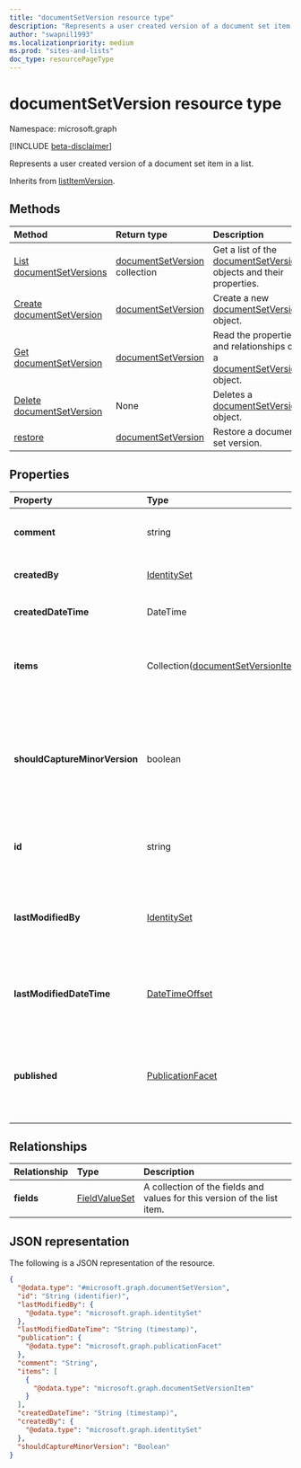 ```yaml
---
title: "documentSetVersion resource type"
description: "Represents a user created version of a document set item in a list."
author: "swapnil1993"
ms.localizationpriority: medium
ms.prod: "sites-and-lists"
doc_type: resourcePageType
---
```


# documentSetVersion resource type

Namespace: microsoft.graph

[!INCLUDE [beta-disclaimer](../../includes/beta-disclaimer.md)]

Represents a user created version of a document set item in a list.

Inherits from [listItemVersion](../resources/listitemversion.md).

## Methods
|Method|Return type|Description|
|:---|:---|:---|
|[List documentSetVersions](../api/listitem-list-documentsetversions.md)|[documentSetVersion](../resources/documentsetversion.md) collection|Get a list of the [documentSetVersion](../resources/documentsetversion.md) objects and their properties.|
|[Create documentSetVersion](../api/listitem-post-documentsetversions.md)|[documentSetVersion](../resources/documentsetversion.md)|Create a new [documentSetVersion](../resources/documentsetversion.md) object.|
|[Get documentSetVersion](../api/documentsetversion-get.md)|[documentSetVersion](../resources/documentsetversion.md)|Read the properties and relationships of a [documentSetVersion](../resources/documentsetversion.md) object.|
|[Delete documentSetVersion](../api/documentsetversion-delete.md)|None|Deletes a [documentSetVersion](../resources/documentsetversion.md) object.|
|[restore](../api/documentsetversion-restore.md)|[documentSetVersion](../resources/documentsetversion.md)|Restore a document set version.|

## Properties
|Property|Type|Description|
|:---|:---|:---|
| **comment** | string | Comment about the captured version.
| **createdBy**   | [IdentitySet](../resources/identitySet.md) | User who captured the version.
| **createdDateTime**     | DateTime | Date when this version was created.
| **items**       | Collection([documentSetVersionItem](../resources/documentSetVersionItem.md)) | Items within the document set that are captured as part of this version.
| **shouldCaptureMinorVersion** | boolean  | If 'true' minor versions of items are also captured otherwise only major versions will be captured. Is 'False' by default.
| **id**                   | string                                               | The ID of the version. Read-only. Inherited from [listItemVersion](../resources/listItemVersion.md)..                                     |
| **lastModifiedBy**       | [IdentitySet](../resources/identitySet.md)           | Identity of the user which last modified the version. Read-only. Inherited from [listItemVersion](../resources/listItemVersion.md).        |
| **lastModifiedDateTime** | [DateTimeOffset](../resources/timestamp.md)          | Date and time the version was last modified. Read-only. Inherited from [listItemVersion](../resources/listItemVersion.md).                 |
| **published**            | [PublicationFacet](../resources/publicationfacet.md) | Indicates the publication status of this particular version. Read-only. Inherited from [listItemVersion](../resources/listItemVersion.md). |

## Relationships
|Relationship|Type|Description|
|:---|:---|:---|
| **fields**        | [FieldValueSet](../resources/fieldvalueset.md) | A collection of the fields and values for this version of the list item. |

## JSON representation
The following is a JSON representation of the resource.
<!-- {
  "blockType": "resource",
  "keyProperty": "id",
  "@odata.type": "microsoft.graph.documentSetVersion",
  "baseType": "oneDrive.listItemVersion",
  "openType": false
}
-->
``` json
{
  "@odata.type": "#microsoft.graph.documentSetVersion",
  "id": "String (identifier)",
  "lastModifiedBy": {
    "@odata.type": "microsoft.graph.identitySet"
  },
  "lastModifiedDateTime": "String (timestamp)",
  "publication": {
    "@odata.type": "microsoft.graph.publicationFacet"
  },
  "comment": "String",
  "items": [
    {
      "@odata.type": "microsoft.graph.documentSetVersionItem"
    }
  ],
  "createdDateTime": "String (timestamp)",
  "createdBy": {
    "@odata.type": "microsoft.graph.identitySet"
  },
  "shouldCaptureMinorVersion": "Boolean"
}
```

